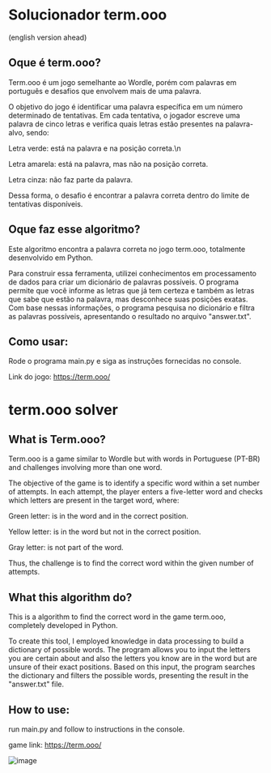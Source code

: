 # Solucionador term.ooo
(english version ahead)


## Oque é term.ooo?
Term.ooo é um jogo semelhante ao Wordle, porém com palavras em português e desafios que envolvem mais de uma palavra.


O objetivo do jogo é identificar uma palavra específica em um número determinado de tentativas. Em cada tentativa, o jogador escreve uma palavra de cinco letras e verifica quais letras estão presentes na palavra-alvo, sendo:

Letra verde: está na palavra e na posição correta.\n

Letra amarela: está na palavra, mas não na posição correta.

Letra cinza: não faz parte da palavra.


Dessa forma, o desafio é encontrar a palavra correta dentro do limite de tentativas disponíveis.


## Oque faz esse algoritmo?
Este algoritmo encontra a palavra correta no jogo term.ooo, totalmente desenvolvido em Python.

Para construir essa ferramenta, utilizei conhecimentos em processamento de dados para criar um dicionário de palavras possíveis. O programa permite que você informe as letras que já tem certeza e também as letras que sabe que estão na palavra, mas desconhece suas posições exatas. Com base nessas informações, o programa pesquisa no dicionário e filtra as palavras possíveis, apresentando o resultado no arquivo "answer.txt".

## Como usar:
Rode o programa main.py e siga as instruções fornecidas no console.


Link do jogo: https://term.ooo/


# term.ooo solver

## What is Term.ooo?
Term.ooo is a game similar to Wordle but with words in Portuguese (PT-BR) and challenges involving more than one word.


The objective of the game is to identify a specific word within a set number of attempts. In each attempt, the player enters a five-letter word and checks which letters are present in the target word, where:

Green letter: is in the word and in the correct position.

Yellow letter: is in the word but not in the correct position.

Gray letter: is not part of the word.


Thus, the challenge is to find the correct word within the given number of attempts.


## What this algorithm do?
This is a algorithm to find the correct word in the game term.ooo, completely developed in Python.

To create this tool, I employed knowledge in data processing to build a dictionary of possible words. The program allows you to input the letters you are certain about and also the letters you know are in the word but are unsure of their exact positions. Based on this input, the program searches the dictionary and filters the possible words, presenting the result in the "answer.txt" file.

## How to use:
run main.py and follow to instructions in the console.


game link: https://term.ooo/

![image](https://github.com/GabrielMenoni/term.ooo-solver/assets/62768011/ae368958-bb53-4ff0-8832-65a8f6acf773)
